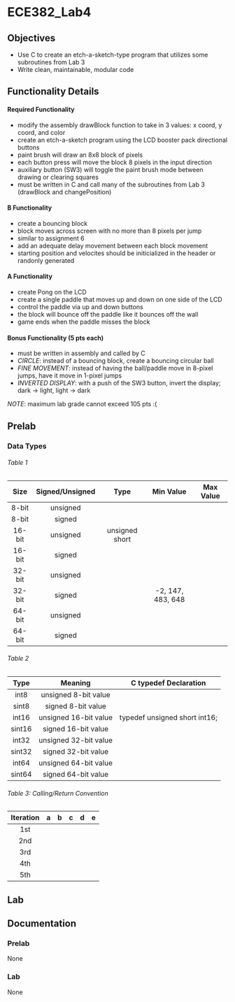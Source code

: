 ECE382_Lab4
===========
## Objectives
* Use C to create an etch-a-sketch-type program that utilizes some subroutines from Lab 3
* Write clean, maintainable, modular code

## Functionality Details
#### Required Functionality
* modify the assembly drawBlock function to take in 3 values: x coord, y coord, and color
* create an etch-a-sketch program using the LCD booster pack directional buttons
* paint brush will draw an 8x8 block of pixels
* each button press will move the block 8 pixels in the input direction
* auxiliary button (SW3) will toggle the paint brush mode between drawing or clearing squares
* must be written in C and call many of the subroutines from Lab 3 (drawBlock and changePosition)

#### B Functionality
* create a bouncing block
* block moves across screen with no more than 8 pixels per jump
* similar to assignment 6
* add an adequate delay movement between each block movement
* starting position and velocites should be initicialized in the header or randonly generated

#### A Functionality
* create Pong on the LCD
* create a single paddle that moves up and down on one side of the LCD
* control the paddle via up and down buttons
* the block will bounce off the paddle like it bounces off the wall
* game ends when the paddle misses the block

#### Bonus Functionality (5 pts each)
* must be written in assembly and called by C
* *CIRCLE*: instead of a bouncing block, create a bouncing circular ball
* *FINE MOVEMENT*: instead of having the ball/paddle move in 8-pixel jumps, have it move in 1-pixel jumps
* *INVERTED DISPLAY*: with a push of the SW3 button, invert the display; dark -> light, light -> dark

*NOTE*: maximum lab grade cannot exceed 105 pts :(

## Prelab
### Data Types
###### Table 1
| Size | Signed/Unsigned | Type | Min Value | Max Value |
|:-: | :-: | :-: | :-: | :-: |
| 8-bit | unsigned |  |  |  |
| 8-bit | signed |  |  |  |
| 16-bit | unsigned | unsigned short |  |  | 
| 16-bit | signed |  |  |  |
| 32-bit | unsigned |  |  |  |   
| 32-bit | signed |  | -2, 147, 483, 648 |  |  
| 64-bit | unsigned |  |  |  |
| 64-bit | signed |  |  |  |

###### Table 2
| Type | Meaning | C typedef Declaration |
|:-:|:-:|:-:|
| int8 | unsigned 8-bit value |  |
| sint8 | signed 8-bit value |  |
| int16 | unsigned 16-bit value | typedef unsigned short int16; |
| sint16 | signed 16-bit value |  |
| int32 | unsigned 32-bit value |  |
| sint32 | signed 32-bit value |  |
| int64 | unsigned 64-bit value |  |
| sint64 | signed 64-bit value |  |

###### Table 3: Calling/Return Convention
| Iteration | a | b | c | d | e |
|:-:|:-:|:-:|:-:|:-:|:-:|
| 1st |  |  |  |  |  |
| 2nd |  |  |  |  |  |
| 3rd |  |  |  |  |  |
| 4th |  |  |  |  |  |
| 5th |  |  |  |  |  |

## Lab

## Documentation
### Prelab
None
### Lab
None
